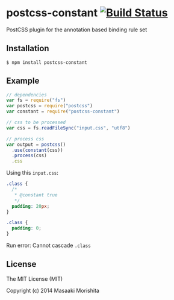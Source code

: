 # postcss-constant [![Build Status](https://travis-ci.org/morishitter/postcss-constant.svg)](https://travis-ci.org/morishitter/postcss-constant)

PostCSS plugin for the annotation based binding rule set

## Installation

```shell
$ npm install postcss-constant
```

## Example

```js
// dependencies
var fs = require("fs")
var postcss = require("postcss")
var constant = require("postcss-constant")

// css to be processed
var css = fs.readFileSync("input.css", "utf8")

// process css
var output = postcss()
  .use(constant(css))
  .process(css)
  .css
```

Using this `input.css`:

```css
.class {
  /*
   * @constant true
   */
  padding: 20px;
}

.class {
  padding: 0;
}
```

Run error: Cannot cascade `.class`

## License

The MIT License (MIT)

Copyright (c) 2014 Masaaki Morishita
